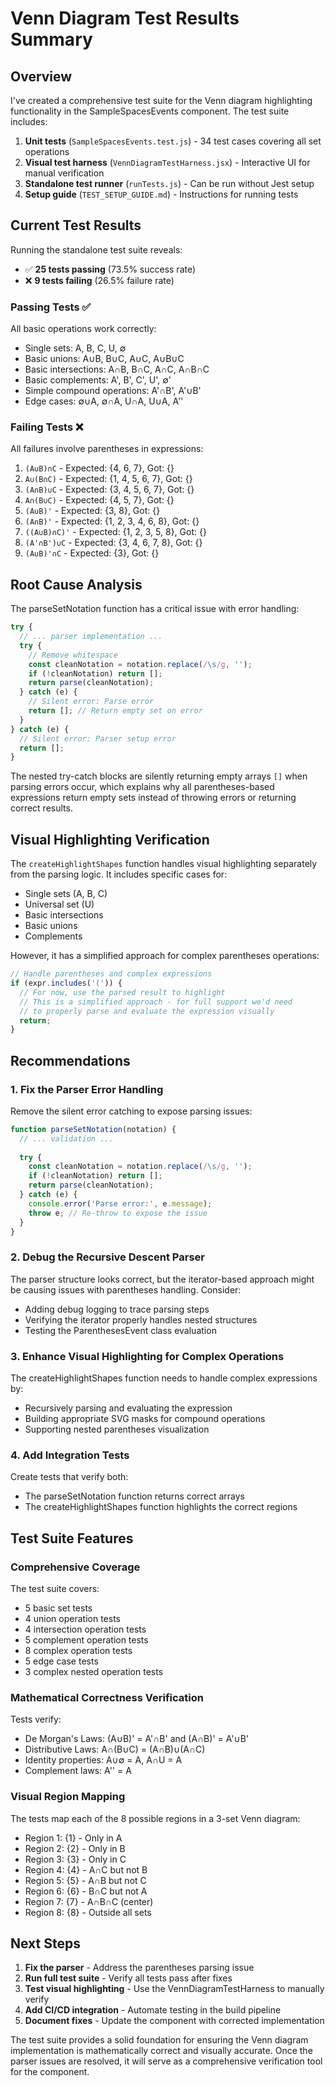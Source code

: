# Venn Diagram Test Results Summary

## Overview

I've created a comprehensive test suite for the Venn diagram highlighting functionality in the SampleSpacesEvents component. The test suite includes:

1. **Unit tests** (`SampleSpacesEvents.test.js`) - 34 test cases covering all set operations
2. **Visual test harness** (`VennDiagramTestHarness.jsx`) - Interactive UI for manual verification
3. **Standalone test runner** (`runTests.js`) - Can be run without Jest setup
4. **Setup guide** (`TEST_SETUP_GUIDE.md`) - Instructions for running tests

## Current Test Results

Running the standalone test suite reveals:
- ✅ **25 tests passing** (73.5% success rate)
- ❌ **9 tests failing** (26.5% failure rate)

### Passing Tests ✅

All basic operations work correctly:
- Single sets: A, B, C, U, ∅
- Basic unions: A∪B, B∪C, A∪C, A∪B∪C
- Basic intersections: A∩B, B∩C, A∩C, A∩B∩C
- Basic complements: A', B', C', U', ∅'
- Simple compound operations: A'∩B', A'∪B'
- Edge cases: ∅∪A, ∅∩A, U∩A, U∪A, A''

### Failing Tests ❌

All failures involve parentheses in expressions:
1. `(A∪B)∩C` - Expected: {4, 6, 7}, Got: {}
2. `A∪(B∩C)` - Expected: {1, 4, 5, 6, 7}, Got: {}
3. `(A∩B)∪C` - Expected: {3, 4, 5, 6, 7}, Got: {}
4. `A∩(B∪C)` - Expected: {4, 5, 7}, Got: {}
5. `(A∪B)'` - Expected: {3, 8}, Got: {}
6. `(A∩B)'` - Expected: {1, 2, 3, 4, 6, 8}, Got: {}
7. `((A∪B)∩C)'` - Expected: {1, 2, 3, 5, 8}, Got: {}
8. `(A'∩B')∪C` - Expected: {3, 4, 6, 7, 8}, Got: {}
9. `(A∪B)'∩C` - Expected: {3}, Got: {}

## Root Cause Analysis

The parseSetNotation function has a critical issue with error handling:

```javascript
try {
  // ... parser implementation ...
  try {
    // Remove whitespace
    const cleanNotation = notation.replace(/\s/g, '');
    if (!cleanNotation) return [];
    return parse(cleanNotation);
  } catch (e) {
    // Silent error: Parse error
    return []; // Return empty set on error
  }
} catch (e) {
  // Silent error: Parser setup error
  return [];
}
```

The nested try-catch blocks are silently returning empty arrays `[]` when parsing errors occur, which explains why all parentheses-based expressions return empty sets instead of throwing errors or returning correct results.

## Visual Highlighting Verification

The `createHighlightShapes` function handles visual highlighting separately from the parsing logic. It includes specific cases for:
- Single sets (A, B, C)
- Universal set (U)
- Basic intersections
- Basic unions
- Complements

However, it has a simplified approach for complex parentheses operations:

```javascript
// Handle parentheses and complex expressions
if (expr.includes('(')) {
  // For now, use the parsed result to highlight
  // This is a simplified approach - for full support we'd need
  // to properly parse and evaluate the expression visually
  return;
}
```

## Recommendations

### 1. Fix the Parser Error Handling
Remove the silent error catching to expose parsing issues:

```javascript
function parseSetNotation(notation) {
  // ... validation ...
  
  try {
    const cleanNotation = notation.replace(/\s/g, '');
    if (!cleanNotation) return [];
    return parse(cleanNotation);
  } catch (e) {
    console.error('Parse error:', e.message);
    throw e; // Re-throw to expose the issue
  }
}
```

### 2. Debug the Recursive Descent Parser
The parser structure looks correct, but the iterator-based approach might be causing issues with parentheses handling. Consider:
- Adding debug logging to trace parsing steps
- Verifying the iterator properly handles nested structures
- Testing the ParenthesesEvent class evaluation

### 3. Enhance Visual Highlighting for Complex Operations
The createHighlightShapes function needs to handle complex expressions by:
- Recursively parsing and evaluating the expression
- Building appropriate SVG masks for compound operations
- Supporting nested parentheses visualization

### 4. Add Integration Tests
Create tests that verify both:
- The parseSetNotation function returns correct arrays
- The createHighlightShapes function highlights the correct regions

## Test Suite Features

### Comprehensive Coverage
The test suite covers:
- 5 basic set tests
- 4 union operation tests
- 4 intersection operation tests
- 5 complement operation tests
- 8 complex operation tests
- 5 edge case tests
- 3 complex nested operation tests

### Mathematical Correctness Verification
Tests verify:
- De Morgan's Laws: (A∪B)' = A'∩B' and (A∩B)' = A'∪B'
- Distributive Laws: A∩(B∪C) = (A∩B)∪(A∩C)
- Identity properties: A∪∅ = A, A∩U = A
- Complement laws: A'' = A

### Visual Region Mapping
The tests map each of the 8 possible regions in a 3-set Venn diagram:
- Region 1: {1} - Only in A
- Region 2: {2} - Only in B
- Region 3: {3} - Only in C
- Region 4: {4} - A∩C but not B
- Region 5: {5} - A∩B but not C
- Region 6: {6} - B∩C but not A
- Region 7: {7} - A∩B∩C (center)
- Region 8: {8} - Outside all sets

## Next Steps

1. **Fix the parser** - Address the parentheses parsing issue
2. **Run full test suite** - Verify all tests pass after fixes
3. **Test visual highlighting** - Use the VennDiagramTestHarness to manually verify
4. **Add CI/CD integration** - Automate testing in the build pipeline
5. **Document fixes** - Update the component with corrected implementation

The test suite provides a solid foundation for ensuring the Venn diagram implementation is mathematically correct and visually accurate. Once the parser issues are resolved, it will serve as a comprehensive verification tool for the component.